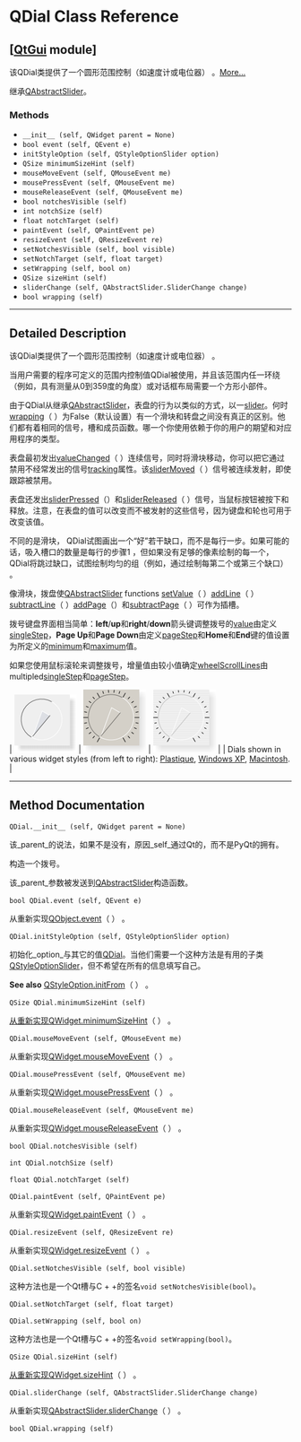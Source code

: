 # QDial Class Reference

## [[QtGui](index.htm) module]

该QDial类提供了一个圆形范围控制（如速度计或电位器） 。[More...](#details)

继承[QAbstractSlider](qabstractslider.html)。

### Methods

*   `__init__ (self, QWidget parent = None)`
*   `bool event (self, QEvent e)`
*   `initStyleOption (self, QStyleOptionSlider option)`
*   `QSize minimumSizeHint (self)`
*   `mouseMoveEvent (self, QMouseEvent me)`
*   `mousePressEvent (self, QMouseEvent me)`
*   `mouseReleaseEvent (self, QMouseEvent me)`
*   `bool notchesVisible (self)`
*   `int notchSize (self)`
*   `float notchTarget (self)`
*   `paintEvent (self, QPaintEvent pe)`
*   `resizeEvent (self, QResizeEvent re)`
*   `setNotchesVisible (self, bool visible)`
*   `setNotchTarget (self, float target)`
*   `setWrapping (self, bool on)`
*   `QSize sizeHint (self)`
*   `sliderChange (self, QAbstractSlider.SliderChange change)`
*   `bool wrapping (self)`

* * *

## Detailed Description

该QDial类提供了一个圆形范围控制（如速度计或电位器） 。

当用户需要的程序可定义的范围内控制值QDial被使用，并且该范围内任一环绕（例如，具有测量从0到359度的角度）或对话框布局需要一个方形小部件。

由于QDial从继承[QAbstractSlider](qabstractslider.html)，表盘的行为以类似的方式，以一[slider](qslider.html)。何时[wrapping](qdial.html#wrapping-prop)（ ）为False（默认设置）有一个滑块和转盘之间没有真正的区别。他们都有着相同的信号，槽和成员函数。哪一个你使用依赖于你的用户的期望和对应用程序的类型。

表盘最初发出[valueChanged](qabstractslider.html#valueChanged)（ ）连续信号，同时将滑块移动，你可以把它通过禁用不经常发出的信号[tracking](qabstractslider.html#tracking-prop)属性。该[sliderMoved](qabstractslider.html#sliderMoved)（ ）信号被连续发射，即使跟踪被禁用。

表盘还发出[sliderPressed](qabstractslider.html#sliderPressed)（）和[sliderReleased](qabstractslider.html#sliderReleased)（ ）信号，当鼠标按钮被按下和释放。注意，在表盘的值可以改变而不被发射的这些信号，因为键盘和轮也可用于改变该值。

不同的是滑块， QDial试图画出一个“好”若干缺口，而不是每行一步。如果可能的话，吸入槽口的数量是每行的步骤1 ，但如果没有足够的像素绘制的每一个， QDial将跳过缺口，试图绘制均匀的组（例如，通过绘制每第二个或第三个缺口） 。

像滑块，拨盘使[QAbstractSlider](qabstractslider.html) functions [setValue](qabstractslider.html#value-prop)（ ）[addLine](index.htm#addLine)（ ）[subtractLine](index.htm#subtractLine)（ ）[addPage](index.htm#addPage)（）和[subtractPage](index.htm#subtractPage)（ ）可作为插槽。

拨号键盘界面相当简单：**left**/**up**和**right**/**down**箭头键调整拨号的[value](qabstractslider.html#value-prop)由定义[singleStep](qabstractslider.html#singleStep-prop)，**Page Up**和**Page Down**由定义[pageStep](qabstractslider.html#pageStep-prop)和**Home**和**End**键的值设置为所定义的[minimum](qabstractslider.html#minimum-prop)和[maximum](qabstractslider.html#maximum-prop)值。

如果您使用鼠标滚轮来调整拨号，增量值由较小值确定[wheelScrollLines](qapplication.html#wheelScrollLines-prop)由multipled[singleStep](qabstractslider.html#singleStep-prop)和[pageStep](qabstractslider.html#pageStep-prop)。

| ![Screenshot of a dial in the Plastique widget style](img/plastique-dial.png) | ![Screenshot of a dial in the Windows XP widget style](img/windowsxp-dial.png) | ![Screenshot of a dial in the Macintosh widget style](img/macintosh-dial.png) |
| Dials shown in various widget styles (from left to right): [Plastique](index.htm), [Windows XP](index.htm), [Macintosh](index.htm). |

* * *

## Method Documentation

```
QDial.__init__ (self, QWidget parent = None)
```

该_parent_的说法，如果不是没有，原因_self_通过Qt的，而不是PyQt的拥有。

构造一个拨号。

该_parent_参数被发送到[QAbstractSlider](qabstractslider.html)构造函数。

```
bool QDial.event (self, QEvent e)
```

从重新实现[QObject.event](qobject.html#event)（ ） 。

```
QDial.initStyleOption (self, QStyleOptionSlider option)
```

初始化_option_与其它的值[QDial](qdial.html)。当他们需要一个这种方法是有用的子类[QStyleOptionSlider](qstyleoptionslider.html)，但不希望在所有的信息填写自己。

**See also** [QStyleOption.initFrom](qstyleoption.html#initFrom)（ ） 。

```
QSize QDial.minimumSizeHint (self)
```

[](qsize.html)

[从重新实现](qsize.html)[QWidget.minimumSizeHint](qwidget.html#minimumSizeHint-prop)（ ） 。

```
QDial.mouseMoveEvent (self, QMouseEvent me)
```

从重新实现[QWidget.mouseMoveEvent](qwidget.html#mouseMoveEvent)（ ） 。

```
QDial.mousePressEvent (self, QMouseEvent me)
```

从重新实现[QWidget.mousePressEvent](qwidget.html#mousePressEvent)（ ） 。

```
QDial.mouseReleaseEvent (self, QMouseEvent me)
```

从重新实现[QWidget.mouseReleaseEvent](qwidget.html#mouseReleaseEvent)（ ） 。

```
bool QDial.notchesVisible (self)
```

```
int QDial.notchSize (self)
```

```
float QDial.notchTarget (self)
```

```
QDial.paintEvent (self, QPaintEvent pe)
```

从重新实现[QWidget.paintEvent](qwidget.html#paintEvent)（ ） 。

```
QDial.resizeEvent (self, QResizeEvent re)
```

从重新实现[QWidget.resizeEvent](qwidget.html#resizeEvent)（ ） 。

```
QDial.setNotchesVisible (self, bool visible)
```

这种方法也是一个Qt槽与C + +的签名`void setNotchesVisible(bool)`。

```
QDial.setNotchTarget (self, float target)
```

```
QDial.setWrapping (self, bool on)
```

这种方法也是一个Qt槽与C + +的签名`void setWrapping(bool)`。

```
QSize QDial.sizeHint (self)
```

[](qsize.html)

[从重新实现](qsize.html)[QWidget.sizeHint](qwidget.html#sizeHint-prop)（ ） 。

```
QDial.sliderChange (self, QAbstractSlider.SliderChange change)
```

从重新实现[QAbstractSlider.sliderChange](qabstractslider.html#sliderChange)（ ） 。

```
bool QDial.wrapping (self)
```